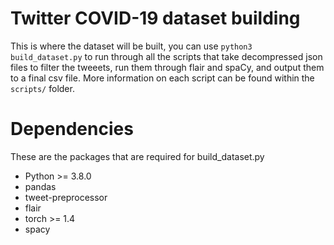 # Twitter COVID-19 dataset building

This is where the dataset will be built, you can use `python3 build_dataset.py` 
to run through all the scripts that take decompressed json files to filter the tweeets, 
run them through flair and spaCy, and output them to a final csv file. More information 
on each script can be found within the `scripts/` folder.


# Dependencies

These are the packages that are required for build_dataset.py

* Python >= 3.8.0
* pandas
* tweet-preprocessor
* flair
* torch >= 1.4
* spacy